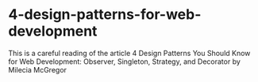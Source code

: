 # 4-design-patterns-for-web-development
This is a careful reading of the article 4 Design Patterns You Should Know for Web Development: Observer, Singleton, Strategy, and Decorator by Milecia McGregor
